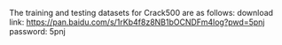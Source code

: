 The training and testing datasets for Crack500 are as follows: download link: https://pan.baidu.com/s/1rKb4f8z8NB1bOCNDFm4log?pwd=5pnj password: 5pnj

